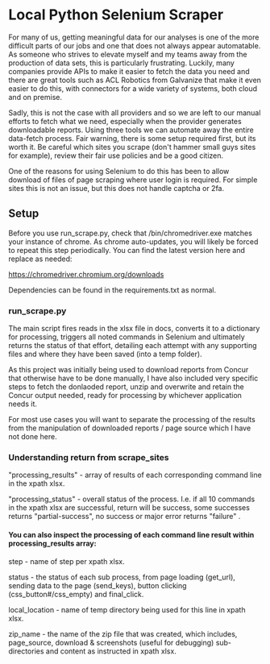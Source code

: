 # Local Python Selenium Scraper

For many of us, getting meaningful data for our analyses is one of the more difficult parts of our jobs and one that does not always appear automatable. As someone who strives to elevate myself and my teams away from the production of data sets, this is particularly frustrating. Luckily, many companies provide APIs to make it easier to fetch the data you need and there are great tools such as ACL Robotics from Galvanize that make it even easier to do this, with connectors for a wide variety of systems, both cloud and on premise.

Sadly, this is not the case with all providers and so we are left to our manual efforts to fetch what we need, especially when the provider generates downloadable reports. Using three tools we can automate away the entire data-fetch process. Fair warning, there is some setup required first, but its worth it. Be careful which sites you scrape (don&#39;t hammer small guys sites for example), review their fair use policies and be a good citizen.

One of the reasons for using Selenium to do this has been to allow download of files of page scraping where user login is required. For simple sites this is not an issue, but this does not handle captcha or 2fa.

## Setup

Before you use run_scrape.py, check that /bin/chromedriver.exe matches your instance of chrome. As chrome auto-updates, you will likely be forced to repeat this step periodically. You can find the latest version here and replace as needed:

https://chromedriver.chromium.org/downloads

Dependencies can be found in the requirements.txt as normal.

### run_scrape.py

The main script fires reads in the xlsx file in docs, converts it to a dictionary for processing, triggers all noted commands in Selenium and ultimately returns the status of that effort, detailing each attempt with any supporting files and where they have been saved (into a temp folder).

As this project was initially being used to download reports from Concur that otherwise have to be done manually, I have also included very specific steps to fetch the donlaoded report, unzip and overwrite and retain the Concur output needed, ready for processing by whichever application needs it.

For most use cases you will want to separate the processing of the results from the manipulation of downloaded reports / page source which I have not done here. 

### Understanding return from scrape_sites
"processing_results" - array of results of each corresponding command line in the xpath xlsx.

"processing_status" - overall status of the process. I.e. if all 10 commands in the xpath xlsx are successful, return will be success, some successes returns "partial-success", no success or major error returns "failure" .


#### You can also inspect the processing of each command line result within processing_results array:

step - name of step per xpath xlsx.

status - the status of each sub process, from page loading (get_url), sending data to the page (send_keys), button clicking (css_button#/css_empty) and final_click.

local_location - name of temp directory being used for this line in xpath xlsx.

zip_name - the name of the zip file that was created, which includes, page_source, download & screenshots (useful for debugging) sub-directories and content as instructed in xpath xlsx.